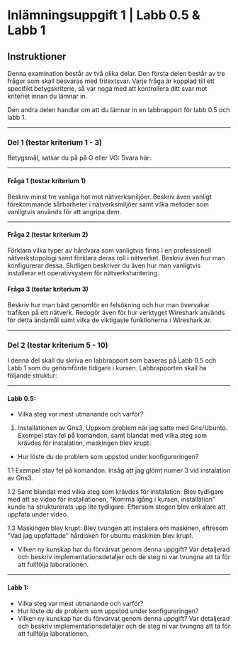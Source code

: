 # Inlämningsuppgift 1 | Labb 0.5 & Labb 1

## Instruktioner

Denna examination består av två olika delar. Den första delen består av tre frågor som skall besvaras med fritextsvar. Varje fråga är kopplad till ett specifikt betygskriterie, så var noga med att kontrollera ditt svar mot kriteriet innan du lämnar in.

Den andra delen handlar om att du lämnar in en labbrapport för labb 0.5 och labb 1.

---

### Del 1 (testar kriterium 1 - 3)

Betygsmål, satsar du på på G eller VG:
Svara här:

---

#### Fråga 1 (testar kriterium 1)
Beskriv minst tre vanliga hot mot nätverksmiljöer. Beskriv även vanligt förekommande sårbarheter i nätverksmiljöer samt vilka metoder som vanligtvis används för att angripa dem.

---

#### Fråga 2 (testar kriterium 2)
Förklara vilka typer av hårdvara som vanligtvis finns i en professionell nätverkstopologi samt förklara deras roll i nätverket. Beskriv även hur man konfigurerar dessa. Slutligen beskriver du även hur man vanligtvis installerar ett operativsystem för nätverkshantering.

#### Fråga 3 (testar kriterium 3)
Beskriv hur man bäst genomför en felsökning och hur man övervakar trafiken på ett nätverk. Redogör även för hur verktyget Wireshark används för detta ändamål samt vilka de viktigaste funktionerna i Wireshark är.

---

### Del 2 (testar kriterium 5 - 10)
I denna del skall du skriva en labbrapport som baseras på Labb 0.5 och Labb 1 som du genomförde tidigare i kursen. Labbrapporten skall ha följande struktur:

---

#### Labb 0.5:

- Vilka steg var mest utmanande och varför?

1. Installationen av Gns3,
Uppkom problem när jag satte med Gns/Ubunto. Exempel stav fel på komandon, samt blandat med vilka steg som krävdes för instalation, maskingen blev krupt. 
  
- Hur löste du de problem som uppstod under konfigureringen?

1.1 Exempel stav fel på komandon:
Insåg att jag glömt numer 3 vid instalation av Gns3.

1.2 Samt blandat med vilka steg som krävdes för instalation:
Blev tydligare med att se video för installationen, "Komma igång i kursen, installation" kunde ha strukturerats upp lite tydligare. Eftersom stegen blev enkalare att uppfata under video. 

1.3 Maskingen blev krupt: Blev tvungen att instalera om maskinen, eftresom "Vad jag uppfattade" hårdisken för ubuntu maskinen blev krupt. 

- Vilken ny kunskap har du förvärvat genom denna uppgift? Var detaljerad och beskriv implementationsdetaljer och de steg ni var tvungna att ta för att fullfölja laborationen.

---

#### Labb 1:

- Vilka steg var mest utmanande och varför?
- Hur löste du de problem som uppstod under konfigureringen? 
- Vilken ny kunskap har du förvärvat genom denna uppgift? Var detaljerad och beskriv implementationsdetaljer och de steg ni var tvungna att ta för att fullfölja laborationen.
